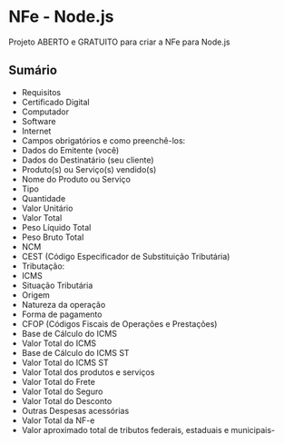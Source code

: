 # NFe - Node.js

Projeto ABERTO e GRATUITO para criar a NFe para Node.js 

## Sumário

- Requisitos
- Certificado Digital
- Computador
- Software
- Internet
- Campos obrigatórios e como preenchê-los:
- Dados do Emitente (você)
- Dados do Destinatário (seu cliente)
- Produto(s) ou Serviço(s) vendido(s)
- Nome do Produto ou Serviço
- Tipo
- Quantidade
- Valor Unitário
- Valor Total
- Peso Líquido Total
- Peso Bruto Total
- NCM
- CEST (Código Especificador de Substituição Tributária)
- Tributação:
- ICMS
- Situação Tributária
- Origem
- Natureza da operação
- Forma de pagamento
- CFOP (Códigos Fiscais de Operações e Prestações)
- Base de Cálculo do ICMS
- Valor Total do ICMS
- Base de Cálculo do ICMS ST
- Valor Total do ICMS ST
- Valor Total dos produtos e serviços
- Valor Total do Frete
- Valor Total do Seguro
- Valor Total do Desconto
- Outras Despesas acessórias
- Valor Total da NF-e
- Valor aproximado total de tributos federais, estaduais e municipais- 